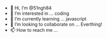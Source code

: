 - 👋 Hi, I’m @51ngh84
- 👀 I’m interested in ... coding
- 🌱 I’m currently learning ... javascript
- 💞️ I’m looking to collaborate on ... Everthing!
- 📫 How to reach me ... 

<!---
51ngh84/51ngh84 is a ✨ special ✨ repository because its `README.md` (this file) appears on your GitHub profile.
You can click the Preview link to take a look at your changes.
--->

